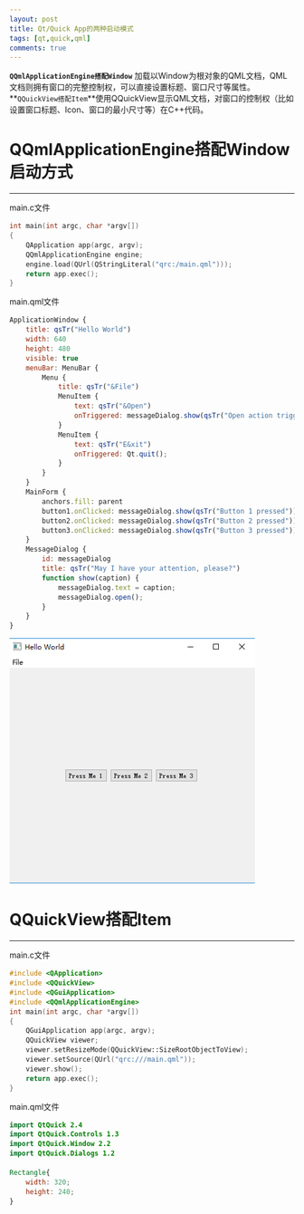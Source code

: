 ```yaml
---
layout: post
title: Qt/Quick App的两种启动模式
tags: [qt,quick,qml]
comments: true
---
```


**`QQmlApplicationEngine搭配Window`**
加载以Window为根对象的QML文档，QML文档则拥有窗口的完整控制权，可以直接设置标题、窗口尺寸等属性。**`QQuickView搭配Item`**使用QQuickView显示QML文档，对窗口的控制权（比如设置窗口标题、Icon、窗口的最小尺寸等）在C++代码。

# QQmlApplicationEngine搭配Window启动方式
---
main.c文件
```c++
int main(int argc, char *argv[])
{
    QApplication app(argc, argv);
    QQmlApplicationEngine engine;
    engine.load(QUrl(QStringLiteral("qrc:/main.qml")));
    return app.exec();
}
```
main.qml文件
```qml
ApplicationWindow {
    title: qsTr("Hello World")
    width: 640
    height: 480
    visible: true
    menuBar: MenuBar {
        Menu {
            title: qsTr("&File")
            MenuItem {
                text: qsTr("&Open")
                onTriggered: messageDialog.show(qsTr("Open action triggered"));
            }
            MenuItem {
                text: qsTr("E&xit")
                onTriggered: Qt.quit();
            }
        }
    }
    MainForm {
        anchors.fill: parent
        button1.onClicked: messageDialog.show(qsTr("Button 1 pressed"))
        button2.onClicked: messageDialog.show(qsTr("Button 2 pressed"))
        button3.onClicked: messageDialog.show(qsTr("Button 3 pressed"))
    }
    MessageDialog {
        id: messageDialog
        title: qsTr("May I have your attention, please?")
        function show(caption) {
            messageDialog.text = caption;
            messageDialog.open();
        }
    }
}
```

![img](../images/20190312/1.png)

# QQuickView搭配Item
---
main.c文件
```c++
#include <QApplication>
#include <QQuickView>
#include <QGuiApplication>
#include <QQmlApplicationEngine>
int main(int argc, char *argv[])
{
    QGuiApplication app(argc, argv);
    QQuickView viewer;
    viewer.setResizeMode(QQuickView::SizeRootObjectToView);
    viewer.setSource(QUrl("qrc:///main.qml"));
    viewer.show();
    return app.exec();
}
```
main.qml文件
```qml
import QtQuick 2.4
import QtQuick.Controls 1.3
import QtQuick.Window 2.2
import QtQuick.Dialogs 1.2

Rectangle{
    width: 320;
    height: 240;
}
```

